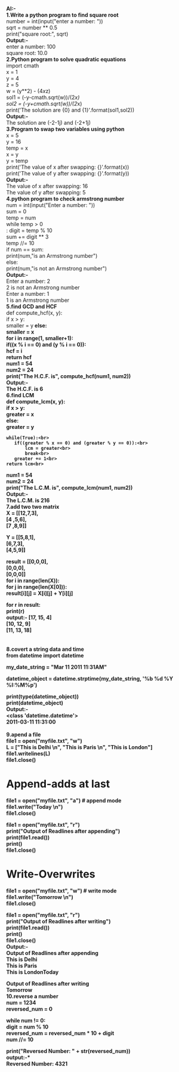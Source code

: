 **AI:-**<br>
**1.Write a python program to find square root**<br>
number = int(input("enter a number: "))<br>
sqrt = number ** 0.5<br>
print("square root:", sqrt)<br>
**Output:-**<br>
enter a number: 100<br>
square root: 10.0<br>
**2.Python program to solve quadratic equations**<br>
import cmath<br>
x = 1<br>
y = 4<br>
z = 5<br>
w = (y**2) - (4*x*z)<br>
sol1 = (-y-cmath.sqrt(w))/(2*x)<br>
sol2 = (-y+cmath.sqrt(w))/(2*x)<br>
print('The solution are {0} and {1}'.format(sol1,sol2))<br>
**Output:-**<br>
The solution are (-2-1j) and (-2+1j)<br>
**3.Program to swap two variables using python**<br>
x = 5<br>
y = 16<br>
temp = x<br>
x = y<br>
y = temp<br>
print('The value of x after swapping: {}'.format(x))<br>
print('The value of y after swapping: {}'.format(y))<br>
**Output:-**<br>
The value of x after swapping: 16<br>
The value of y after swapping: 5<br>
**4.python program to check armstrong number**<br>
num = int(input("Enter a number: "))<br>
sum = 0<br>
temp = num<br>
while temp > 0<br>:
   digit = temp % 10<br>
   sum += digit ** 3<br>
   temp //= 10<br>
if num == sum:<br>
   print(num,"is an Armstrong number")<br>
else:<br>
   print(num,"is not an Armstrong number")<br>
 **Output:-**<br>
 Enter a number: 2<br>
2 is not an Armstrong number<br>
Enter a number: 1<br>
1 is an Armstrong number<br>
**5.find GCD and HCF**<br>
def compute_hcf(x, y):<br>
    if x > y:<br>
        smaller = y<b>
    else:<br>
        smaller = x<br>
    for i in range(1, smaller+1):<br>
        if((x % i == 0) and (y % i == 0)):<br>
            hcf = i <br>
    return hcf<br>
num1 = 54 <br>
num2 = 24<br>
print("The H.C.F. is", compute_hcf(num1, num2))<br>
**Output:-**<br>
The H.C.F. is 6<br>
**6.find LCM**<br>
def compute_lcm(x, y):<br>
    if x > y:<br>
       greater = x<br>
    else:<br>
       greater = y<br>

    while(True):<br>
       if((greater % x == 0) and (greater % y == 0)):<br>
           lcm = greater<br>
           break<br>
       greater += 1<br>
    return lcm<br>
num1 = 54<br>
num2 = 24<br>
print("The L.C.M. is", compute_lcm(num1, num2))<br>
**Output:-**<br>
The L.C.M. is 216<br>
**7.add two two matrix**<br>
X = [[12,7,3],<br>
    [4 ,5,6],<br>
    [7 ,8,9]]<br>

Y = [[5,8,1],<br>
    [6,7,3],<br>
    [4,5,9]]<br>

result = [[0,0,0],<br>
         [0,0,0],<br>
         [0,0,0]]<br>
for i in range(len(X)):<br>
    for j in range(len(X[0])):<br>
       result[i][j] = X[i][j] + Y[i][j]<br>

for r in result:<br>
   print(r)<br>
**output:-**
[17, 15, 4]<br>
[10, 12, 9]<br>
[11, 13, 18]<br>
<br>
<br>
**8.covert a string data and time**<br>
from datetime import datetime<br>

my_date_string = "Mar 11 2011 11:31AM"<br>

datetime_object = datetime.strptime(my_date_string, '%b %d %Y %I:%M%p')<br>

print(type(datetime_object))<br>
print(datetime_object)<br>
**Output:-**<br>
<class 'datetime.datetime'><br>
2011-03-11 11:31:00<br>
<br>
**9.apend a file**<br>
file1 = open("myfile.txt", "w")<br>
L = ["This is Delhi \n", "This is Paris \n", "This is London"]<br>
file1.writelines(L)<br>
file1.close()<br>
 
# Append-adds at last<br>
file1 = open("myfile.txt", "a")  # append mode<br>
file1.write("Today \n")<br>
file1.close()<br>
 
file1 = open("myfile.txt", "r")<br>
print("Output of Readlines after appending")<br>
print(file1.read())<br>
print()<br>
file1.close()<br>
 
# Write-Overwrites<br>
file1 = open("myfile.txt", "w")  # write mode<br>
file1.write("Tomorrow \n")<br>
file1.close()<br>
 
file1 = open("myfile.txt", "r")<br>
print("Output of Readlines after writing")<br>
print(file1.read())<br>
print()<br>
file1.close()<br>
**Output:-**<br>
Output of Readlines after appending<br>
This is Delhi <br>
This is Paris <br>
This is LondonToday <br>


Output of Readlines after writing<br>
Tomorrow <br>
**10.reverse a number**<br>
num = 1234<br>
reversed_num = 0<br>

while num != 0:<br>
    digit = num % 10<br>
    reversed_num = reversed_num * 10 + digit<br>
    num //= 10<br>

print("Reversed Number: " + str(reversed_num))<br>
**output:-***<br>
Reversed Number: 4321<br>







